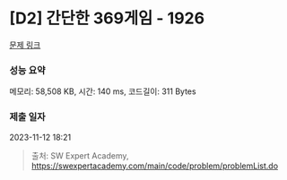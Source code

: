 # [D2] 간단한 369게임 - 1926 

[문제 링크](https://swexpertacademy.com/main/code/problem/problemDetail.do?contestProbId=AV5PTeo6AHUDFAUq) 

### 성능 요약

메모리: 58,508 KB, 시간: 140 ms, 코드길이: 311 Bytes

### 제출 일자

2023-11-12 18:21



> 출처: SW Expert Academy, https://swexpertacademy.com/main/code/problem/problemList.do